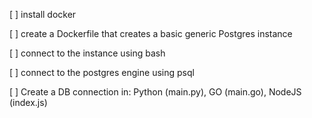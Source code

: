 [ ] install  docker

[ ] create a Dockerfile that creates a basic generic Postgres instance

[ ] connect to the instance using bash

[ ] connect to the postgres engine using psql

[ ] Create a DB connection in: Python (main.py), GO (main.go), NodeJS (index.js)
 
